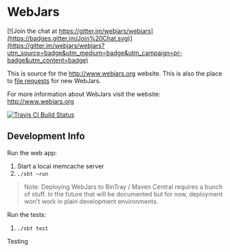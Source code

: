 WebJars
=======

[![Join the chat at https://gitter.im/webjars/webjars](https://badges.gitter.im/Join%20Chat.svg)](https://gitter.im/webjars/webjars?utm_source=badge&utm_medium=badge&utm_campaign=pr-badge&utm_content=badge)

This is source for the http://www.webjars.org website.  This is also the place to [file requests](https://github.com/webjars/webjars/issues) for new WebJars.

For more information about WebJars visit the website: http://www.webjars.org

[![Travis CI Build Status](https://travis-ci.org/webjars/webjars.svg?branch=master)](https://travis-ci.org/webjars/webjars)


Development Info
----------------

Run the web app:

1. Start a local memcache server
1. `./sbt ~run`

> Note: Deploying WebJars to BinTray / Maven Central requires a bunch of stuff.  In the future that will be documented but for now, deployment won't work in plain development environments.

Run the tests:

1. `./sbt test`

Testing
